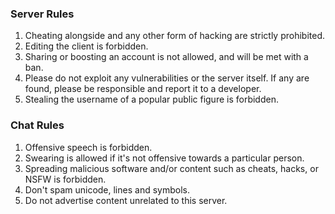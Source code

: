 ### Server Rules
1. Cheating alongside and any other form of hacking are strictly prohibited.
2. Editing the client is forbidden.
3. Sharing or boosting an account is not allowed, and will be met with a ban.
4. Please do not exploit any vulnerabilities or the server itself. If any are found, please be responsible and report it to a developer.
5. Stealing the username of a popular public figure is forbidden.

### Chat Rules
1. Offensive speech is forbidden.
2. Swearing is allowed if it's not offensive towards a particular person.
3. Spreading malicious software and/or content such as cheats, hacks, or NSFW is forbidden.
4. Don't spam unicode, lines and symbols.
5. Do not advertise content unrelated to this server.